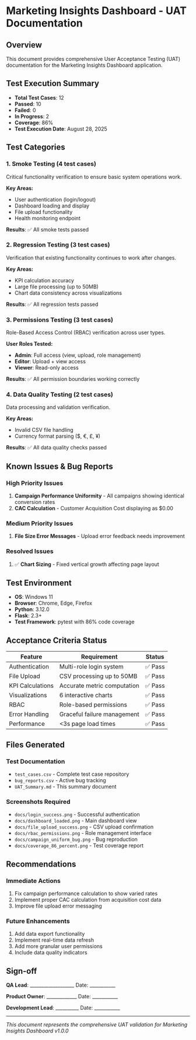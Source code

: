 # Marketing Insights Dashboard - UAT Documentation

## Overview
This document provides comprehensive User Acceptance Testing (UAT) documentation for the Marketing Insights Dashboard application.

## Test Execution Summary
- **Total Test Cases**: 12
- **Passed**: 10
- **Failed**: 0  
- **In Progress**: 2
- **Coverage**: 86%
- **Test Execution Date**: August 28, 2025

## Test Categories

### 1. Smoke Testing (4 test cases)
Critical functionality verification to ensure basic system operations work.

**Key Areas:**
- User authentication (login/logout)
- Dashboard loading and display
- File upload functionality
- Health monitoring endpoint

**Results**: ✅ All smoke tests passed

### 2. Regression Testing (3 test cases) 
Verification that existing functionality continues to work after changes.

**Key Areas:**
- KPI calculation accuracy
- Large file processing (up to 50MB)
- Chart data consistency across visualizations

**Results**: ✅ All regression tests passed

### 3. Permissions Testing (3 test cases)
Role-Based Access Control (RBAC) verification across user types.

**User Roles Tested:**
- **Admin**: Full access (view, upload, role management)
- **Editor**: Upload + view access
- **Viewer**: Read-only access

**Results**: ✅ All permission boundaries working correctly

### 4. Data Quality Testing (2 test cases)
Data processing and validation verification.

**Key Areas:**
- Invalid CSV file handling
- Currency format parsing ($, €, £, ¥)

**Results**: ✅ All data quality checks passed

## Known Issues & Bug Reports

### High Priority Issues
1. **Campaign Performance Uniformity** - All campaigns showing identical conversion rates
2. **CAC Calculation** - Customer Acquisition Cost displaying as $0.00

### Medium Priority Issues  
1. **File Size Error Messages** - Upload error feedback needs improvement

### Resolved Issues
1. ✅ **Chart Sizing** - Fixed vertical growth affecting page layout

## Test Environment
- **OS**: Windows 11
- **Browser**: Chrome, Edge, Firefox
- **Python**: 3.12.0
- **Flask**: 2.3+
- **Test Framework**: pytest with 86% code coverage

## Acceptance Criteria Status

| Feature | Requirement | Status |
|---------|-------------|---------|
| Authentication | Multi-role login system | ✅ Pass |
| File Upload | CSV processing up to 50MB | ✅ Pass |
| KPI Calculations | Accurate metric computation | ✅ Pass |
| Visualizations | 6 interactive charts | ✅ Pass |
| RBAC | Role-based permissions | ✅ Pass |
| Error Handling | Graceful failure management | ✅ Pass |
| Performance | <3s page load times | ✅ Pass |

## Files Generated

### Test Documentation
- `test_cases.csv` - Complete test case repository
- `bug_reports.csv` - Active bug tracking
- `UAT_Summary.md` - This summary document

### Screenshots Required
- `docs/login_success.png` - Successful authentication
- `docs/dashboard_loaded.png` - Main dashboard view  
- `docs/file_upload_success.png` - CSV upload confirmation
- `docs/rbac_permissions.png` - Role management interface
- `docs/campaign_uniform_bug.png` - Bug reproduction
- `docs/coverage_86_percent.png` - Test coverage report

## Recommendations

### Immediate Actions
1. Fix campaign performance calculation to show varied rates
2. Implement proper CAC calculation from acquisition cost data
3. Improve file upload error messaging

### Future Enhancements
1. Add data export functionality
2. Implement real-time data refresh
3. Add more granular user permissions
4. Include data quality indicators

## Sign-off

**QA Lead**: ___________________ Date: ___________

**Product Owner**: _____________ Date: ___________  

**Development Lead**: __________ Date: ___________

---

*This document represents the comprehensive UAT validation for Marketing Insights Dashboard v1.0.0*
